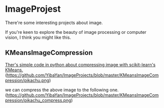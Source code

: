 # ImageProjest
There're some interesting projects about image.

If you're keen to explore the beauty of image processing or computer vision, I think you might like this.
## KMeansImageCompression
[Ther's simple code in python about compressing image with scikit-learn's KMeans.](https://github.com/YibaYan/ImageProjects/tree/master/KMeansImageCompression)
(https://github.com/YibaYan/ImageProjects/blob/master/KMeansImageCompression/pikachu.png)

we can compress the above image to the following one.
(https://github.com/YibaYan/ImageProjects/blob/master/KMeansImageCompression/pikachu_compress.png)
